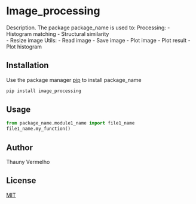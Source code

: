 # Image_processing

Description. 
The package package_name is used to:
	Processing:
		- Histogram matching
		- Structural similarity		
		- Resize image
	Utils:
		- Read image
		- Save image
		- Plot image
		- Plot result
		- Plot histogram

## Installation

Use the package manager [pip](https://pip.pypa.io/en/stable/) to install package_name

```bash
pip install image_processing
```

## Usage

```python
from package_name.module1_name import file1_name
file1_name.my_function()
```

## Author
Thauny Vermelho

## License
[MIT](https://choosealicense.com/licenses/mit/)